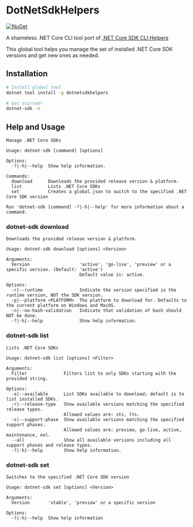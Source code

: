 # DotNetSdkHelpers

[![NuGet](https://img.shields.io/nuget/v/DotNetSdkHelpers)](https://www.nuget.org/packages/DotNetSdkHelpers/)

A shameless .NET Core CLI tool port of [.NET Core SDK CLI Helpers](https://github.com/faniereynders/dotnet-sdk-helpers)

This global tool helps you manage the set of installed .NET Core SDK versions and get new ones as needed.

## Installation

```bash
# Install global tool
dotnet tool install -g dotnetsdkhelpers

# Get started!
dotnet-sdk -h
```

## Help and Usage

```text
Manage .NET Core SDKs

Usage: dotnet-sdk [command] [options]

Options:
  -?|-h|--help  Show help information.

Commands:
  download      Downloads the provided release version & platform.
  list          Lists .NET Core SDKs
  set           Creates a global.json to switch to the specified .NET Core SDK version

Run 'dotnet-sdk [command] -?|-h|--help' for more information about a command.
```

### dotnet-sdk download

```text
Downloads the provided release version & platform.

Usage: dotnet-sdk download [options] <Version>

Arguments:
  Version                   'active', 'go-live', 'preview' or a specific version. (Default: 'active')
                            Default value is: active.

Options:
  -r|--runtime              Indicate the version specified is the runtime version, NOT the SDK version.
  -p|--platform <PLATFORM>  The platform to download for. Defaults to the current platform on Windows and MacOS.
  -n|--no-hash-validation   Indicate that validation of hash should NOT be done.
  -?|-h|--help              Show help information.
```

### dotnet-sdk list

```text
Lists .NET Core SDKs

Usage: dotnet-sdk list [options] <Filter>

Arguments:
  Filter              Filters list to only SDKs starting with the provided string.

Options:
  -a|--available      List SDKs available to download; default is to list installed SDKs.
  -r|--release-type   Show available versions matching the specified release types.
                      Allowed values are: sts, lts.
  -s|--support-phase  Show available versions matching the specified support phases.
                      Allowed values are: preview, go-live, active, maintenance, eol.
  --all               Show all available versions including all support phases and release types.
  -?|-h|--help        Show help information.
```

### dotnet-sdk set

```text
Switches to the specified .NET Core SDK version

Usage: dotnet-sdk set [options] <Version>

Arguments:
  Version       'stable', 'preview' or a specific version

Options:
  -?|-h|--help  Show help information
```
